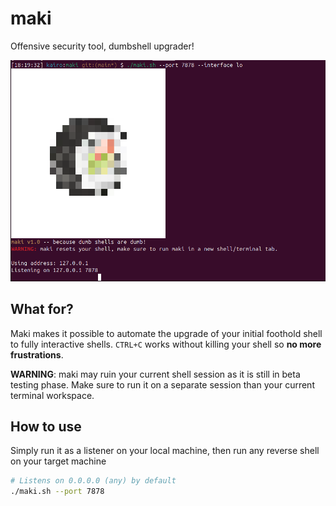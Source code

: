 # maki
Offensive security tool, dumbshell upgrader!

![Maki Preview Image](https://github.com/brylleee/maki/blob/main/preview.png?raw=true)

## What for?
Maki makes it possible to automate the upgrade of your initial foothold shell to fully interactive shells.
`CTRL+C` works without killing your shell so **no more frustrations**.

**WARNING**: maki may ruin your current shell session as it is still in beta testing phase. Make sure to run it on a separate session than your current terminal workspace.

## How to use
Simply run it as a listener on your local machine, then run any reverse shell on your target machine
```bash
# Listens on 0.0.0.0 (any) by default
./maki.sh --port 7878
```
